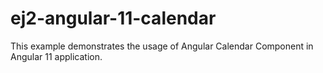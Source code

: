 # ej2-angular-11-calendar
This example demonstrates the usage of Angular Calendar  Component in Angular 11 application.

